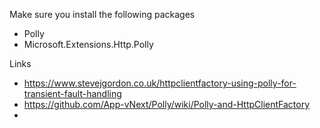 ﻿Make sure you install the following packages

- Polly
- Microsoft.Extensions.Http.Polly

Links

- https://www.stevejgordon.co.uk/httpclientfactory-using-polly-for-transient-fault-handling
- https://github.com/App-vNext/Polly/wiki/Polly-and-HttpClientFactory
- 
